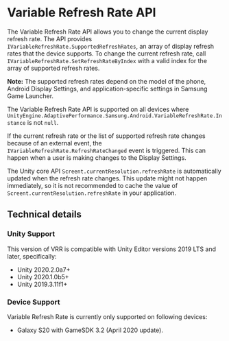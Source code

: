 # Variable Refresh Rate API

The Variable Refresh Rate API allows you to change the current display refresh rate. The API provides `IVariableRefreshRate.SupportedRefreshRates`, an array of display refresh rates that the device supports. To change the current refresh rate, call `IVariableRefreshRate.SetRefreshRateByIndex` with a valid index for the array of supported refresh rates.

**Note:** The supported refresh rates depend on the model of the phone, Android Display Settings, and application-specific settings in Samsung Game Launcher.

The Variable Refresh Rate API is supported on all devices where `UnityEngine.AdaptivePerformance.Samsung.Android.VariableRefreshRate.Instance` is not `null`.

If the current refresh rate or the list of supported refresh rate changes because of an external event, the `IVariableRefreshRate.RefreshRateChanged` event is triggered. This can happen when a user is making changes to the Display Settings.

The Unity core API `Screent.currentResolution.refreshRate` is automatically updated when the refresh rate changes. This update might not happen immediately, so it is not recommended to cache the value of `Screent.currentResolution.refreshRate` in your application.

## Technical details

### Unity Support

This version of VRR is compatible with Unity Editor versions 2019 LTS and later, specifically:

* Unity 2020.2.0a7+
* Unity 2020.1.0b5+
* Unity 2019.3.11f1+

### Device Support

Variable Refresh Rate is currently only supported on following devices:

- Galaxy S20 with GameSDK 3.2 (April 2020 update).
